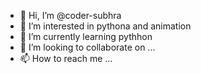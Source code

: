 - 👋 Hi, I’m @coder-subhra
- 👀 I’m interested in pythona and animation
- 🌱 I’m currently learning pythhon
- 💞️ I’m looking to collaborate on ...
- 📫 How to reach me ...

<!---
coder-subhra/coder-subhra is a ✨ special ✨ repository because its `README.md` (this file) appears on your GitHub profile.
You can click the Preview link to take a look at your changes.
--->
